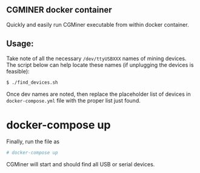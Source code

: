 ## CGMINER docker container

Quickly and easily run CGMiner executable from within docker container.

## Usage:

Take note of all the necessary `/dev/ttyUSBXXX` names of mining devices. The script below can help locate these names (if unplugging the devices is feasible):
```bash
$ ./find_devices.sh
```
Once dev names are noted, then replace the placeholder list of devices in `docker-compose.yml` file with the proper list just found.

# docker-compose up
Finally, run the file as
```bash
# docker-compose up
```

CGMiner will start and should find all USB or serial devices.
